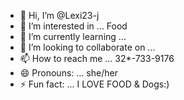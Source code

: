 - 👋 Hi, I’m @Lexi23-j
- 👀 I’m interested in ... Food
- 🌱 I’m currently learning ... 
- 💞️ I’m looking to collaborate on ...
- 📫 How to reach me ... 32*-733-9176
- 😄 Pronouns: ... she/her
- ⚡ Fun fact: ... I LOVE FOOD & Dogs:) 

<!---
Lexi23-j/Lexi23-j is a ✨ special ✨ repository because its `README.md` (this file) appears on your GitHub profile.
You can click the Preview link to take a look at your changes.
--->
